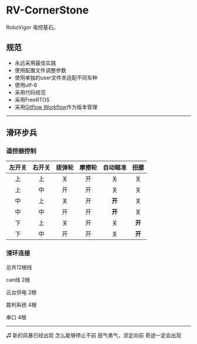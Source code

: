 # RV-CornerStone

RoboVigor 电控基石。

## 规范

- 永远采用最佳实践
- 使用配置文件调整参数
- 使用单独的user文件夹适配不同车种
- 使用utf-8
- 采用代码规范
- 采用FreeRTOS
- 采用[Gitflow Workflow](https://www.atlassian.com/git/tutorials/comparing-workflows/gitflow-workflow)作为版本管理

---
## 滑环步兵

### 遥控器控制

| 左开关 | 右开关 | 拨弹轮 | 摩擦轮 | 自动瞄准 |  扭腰  |
| :----: | :----: | :----: | :----: | :------: | :----: |
|   上   |   上   |   关   |   开   |    关    |   关   |
|   上   |   中   |   开   |   开   |    关    |   关   |
|   中   |   上   |   关   |   开   |  **开**  |   关   |
|   中   |   中   |   开   |   开   |  **开**  |   关   |
|   下   |   上   |   关   |   开   |    关    | **开** |
|   下   |   中   |   开   |   开   |    关    | **开** |

### 滑环连接

总共12根线

can线     2根

云台供电  2根

裁判系统  4根

串口      4根

---

♫
新的风暴已经出现
怎么能够停止不前
鼓气勇气，坚定向前
奇迹一定会出现
